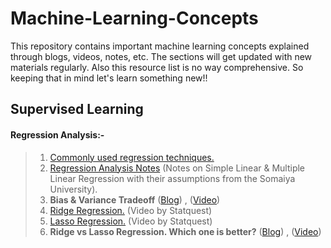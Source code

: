 # Machine-Learning-Concepts
This repository contains important machine learning concepts explained through blogs, videos, notes, etc. The sections will get updated with new materials regularly. Also this resource list is no way comprehensive. So keeping that in mind let's learn something new!! 

## **Supervised Learning**

#### **Regression Analysis:-**
>   1. [Commonly used regression techniques.](https://www.analyticsvidhya.com/blog/2015/08/comprehensive-guide-regression/#)
>   2. [Regression Analysis Notes](https://github.com/Raj-dot-GitHub/Machine-Learning-Concepts/blob/main/Supervised%20Learning/Regression%20Analysis%20Notes%20(2).pdf) (Notes on Simple Linear & Multiple Linear Regression with their assumptions from the Somaiya University).
>   3. **Bias & Variance Tradeoff**  ([Blog](https://www.analyticsvidhya.com/blog/2020/08/bias-and-variance-tradeoff-machine-learning/)) , ([Video](https://www.youtube.com/watch?v=EuBBz3bI-aA))
>   4. [Ridge Regression.](https://www.youtube.com/watch?v=Q81RR3yKn30) (Video by Statquest)
>   5. [Lasso Regression.](https://www.youtube.com/watch?v=NGf0voTMlcs&t=1s) (Video by Statquest)
>   6. **Ridge vs Lasso Regression. Which one is better?** ([Blog](https://favtutor.com/blogs/ridge-and-lasso-regression)) , ([Video](https://www.youtube.com/watch?v=Xm2C_gTAl8c&t=36s))
